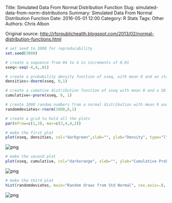 Title: Simulated Data From Normal Distribution Function
Slug: simulated-data-from-norm-distributions
Summary: Simulated Data From Normal Distribution Function
Date: 2016-05-01 12:00
Category: R Stats
Tags: Other
Authors: Chris Albon


Original source: http://rforpublichealth.blogspot.com/2013/02/normal-distribution-functions.html


```R
# set seed to 3000 for reproducability
set.seed(3000)
```


```R
# create a sequence from 04 to 4 in increments of 0.01
xseq<-seq(-4,4,.01)
```


```R
# create a probability density function of xseq, with mean 0 and an standard deviation of 1
densities<-dnorm(xseq, 0,1)
```


```R
# create a cumative distribution function of xseq with mean 0 and a SD of 1
cumulative<-pnorm(xseq, 0, 1)
```


```R
# create 1000 random numbers from a normal distribution with mean 0 and an sd of 1
randomdeviates<-rnorm(1000,0,1)
```


```R
# create a grid to hold all the plots
par(mfrow=c(1,3), mar=c(3,4,4,2))
```


```R
# make the first plot
plot(xseq, densities, col="darkgreen",xlab="", ylab="Density", type="l",lwd=2, cex=2, main="PDF of Standard Normal", cex.axis=.8)
```


![png]({filename}/images/simulated-data-from-norm-distributions_files/simulated-data-from-norm-distributions_7_0.png)



```R
# make the second plot
plot(xseq, cumulative, col="darkorange", xlab="", ylab="Cumulative Probability",type="l",lwd=2, cex=2, main="CDF of Standard Normal", cex.axis=.8)
```


![png]({filename}/images/simulated-data-from-norm-distributions_files/simulated-data-from-norm-distributions_8_0.png)



```R
# make the third plot
hist(randomdeviates, main="Random draws from Std Normal", cex.axis=.8, xlim=c(-4,4))
```


![png]({filename}/images/simulated-data-from-norm-distributions_files/simulated-data-from-norm-distributions_9_0.png)
